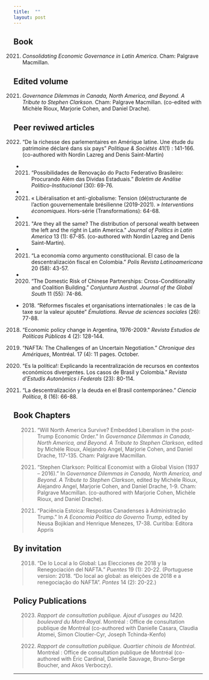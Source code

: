 ```yaml
---
title:  ""
layout: post
---
```



## Book 

2021. _Consolidating Economic Governance in Latin America_. Cham: Palgrave Macmillan. 


## Edited volume 

2021. _Governance Dilemmas in Canada, North America, and Beyond. A Tribute to Stephen Clarkson_. Cham: Palgrave Macmillan. (co-edited with Michèle Rioux, Marjorie Cohen, and Daniel Drache).


## Peer reviwed articles

2022. “De la richesse des parlementaires en Amérique latine. Une étude du patrimoine déclaré dans six pays” _Politique & Sociétés_ 41(1) : 141-166. (co-authored with Nordin Lazreg and Denis Saint-Martin)

- 2021. “Possibilidades de Renovação do Pacto Federativo Brasileiro: Procurando Além das Dívidas Estaduais.” _Boletim de Análise Político-Institucional_ (30): 69-76.

- 2021. « Libéralisation et anti-globalisme: Tension (dé)structurante de l’action gouvernementale brésilienne (2019-2021). » _Interventions économiques_. Hors-série (Transformations): 64-68. 

- 2021. "Are they all the same? The distribution of personal wealth between the left and the right in Latin America." _Journal of Politics in Latin America_ 13 (1): 67-85. (co-authored with Nordin Lazreg and Denis Saint-Martin).

- 2021. “La economía como argumento constitucional. El caso de la descentralización fiscal en Colombia.” _Polis Revista Latinoamericana_ 20 (58): 43-57. 

- 2020. “The Domestic Risk of Chinese Partnerships: Cross-Conditionality and Coalition Building.” _Conjuntura Austral. Journal of the Global South_ 11 (55): 74-86.

- 2018. “Réformes fiscales et organisations internationales : le cas de la taxe sur la valeur ajoutée” _Émulations. Revue de sciences sociales_ (26): 77-88.  

2018. “Economic policy change in Argentina, 1976-2009." _Revista Estudios de Políticas Públicas_ 4 (2): 128-144. 

2017. “NAFTA: The Challenges of an Uncertain Negotiation.” _Chronique des Amériques_, Montréal. 17 (4): 11 pages. October.  

2016. “Es la política!: Explicando la recentralización de recursos en contextos económicos divergentes. Los casos de Brasil y Colombia.” _Revista d’Estudis Autonòmics i Federals_ (23): 80-114. 

2013. “La descentralización y la deuda en el Brasil contemporáneo.” _Ciencia Política_, 8 (16): 66-88.


## Book Chapters

> 2021. “Will North America Survive? Embedded Liberalism in the post-Trump Economic Order.” In _Governance Dilemmas in Canada, North America, and Beyond. A Tribute to Stephen Clarkson_, edited by Michèle Rioux, Alejandro Angel, Marjorie Cohen, and Daniel Drache, 117-135. Cham: Palgrave Macmillan.

> 2021. “Stephen Clarkson: Political Economist with a Global Vision (1937 – 2016).” In _Governance Dilemmas in Canada, North America, and Beyond. A Tribute to Stephen Clarkson_, edited by Michèle Rioux, Alejandro Angel, Marjorie Cohen, and Daniel Drache, 1-9. Cham: Palgrave Macmillan. (co-authored with Marjorie Cohen, Michèle Rioux, and Daniel Drache).
 
> 2021. “Paciência Estoica: Respostas Canadenses à Administração Trump.” In _A Economia Política do Governo Trump_, edited by Neusa Bojikian and Henrique Menezes, 17-38. Curitiba: Editora Appris


## By invitation

> 2018. “De lo Local a lo Global: Las Elecciones de 2018 y la Renegociación del NAFTA.” _Puentes_ 19 (1): 20-22. (Portuguese version: 2018. “Do local ao global: as eleições de 2018 e a renegociação do NAFTA”. _Pontes_ 14 (2): 20-22.)


## Policy Publications

> 2023. _Rapport de consultation publique. Ajout d'usages au 1420. boulevard du Mont-Royal_. Montréal : Office de consultation publique de Montréal (co-authored with Danielle Casara, Claudia Atomei, Simon Cloutier-Cyr, Joseph Tchinda-Kenfo)

> 2022. _Rapport de consultation publique. Quartier chinois de Montréal_. Montréal : Office de consultation publique de Montréal (co-authored with Éric Cardinal, Danielle Sauvage, Bruno-Serge Boucher, and Akos Verboczy).

---

